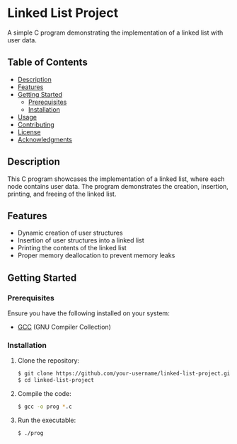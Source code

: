 # Linked List Project

A simple C program demonstrating the implementation of a linked list with user data.

## Table of Contents

- [Description](#description)
- [Features](#features)
- [Getting Started](#getting-started)
  - [Prerequisites](#prerequisites)
  - [Installation](#installation)
- [Usage](#usage)
- [Contributing](#contributing)
- [License](#license)
- [Acknowledgments](#acknowledgments)

## Description

This C program showcases the implementation of a linked list, where each node contains user data. The program demonstrates the creation, insertion, printing, and freeing of the linked list.

## Features

- Dynamic creation of user structures
- Insertion of user structures into a linked list
- Printing the contents of the linked list
- Proper memory deallocation to prevent memory leaks

## Getting Started

### Prerequisites

Ensure you have the following installed on your system:

- [GCC](https://gcc.gnu.org/) (GNU Compiler Collection)

### Installation

1. Clone the repository:
   ```bash
   $ git clone https://github.com/your-username/linked-list-project.git
   $ cd linked-list-project
    ```
2. Compile the code:
    ```bash
   $ gcc -o prog *.c
    ```
3. Run the executable:
    ```bash
   $ ./prog
    ```